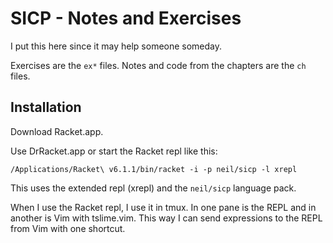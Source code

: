 # SICP - Notes and Exercises

I put this here since it may help someone someday.

Exercises are the `ex*` files.
Notes and code from the chapters are the `ch` files.

## Installation

Download Racket.app.

Use DrRacket.app or start the Racket repl like this:

    /Applications/Racket\ v6.1.1/bin/racket -i -p neil/sicp -l xrepl

This uses the extended repl (xrepl) and the `neil/sicp` language pack.

When I use the Racket repl, I use it in tmux. In one pane is the REPL and in
another is Vim with tslime.vim. This way I can send expressions to the REPL from
Vim with one shortcut.
